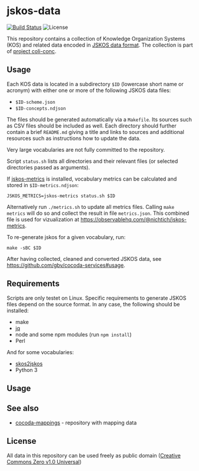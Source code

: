 # jskos-data

[![Build Status](https://travis-ci.com/gbv/jskos-data.svg?branch=master)](https://travis-ci.com/gbv/jskos-data)
![License](https://img.shields.io/github/license/gbv/jskos-data.svg)

This repository contains a collection of Knowledge Organization Systems (KOS) and related data encoded in [JSKOS data format](https://gbv.github.io/jskos/). The collection is part of [project coli-conc](https://coli-conc.gbv.de/).

## Usage

Each KOS data is located in a subdirectory `$ID` (lowercase short name or acronym) with either one or more of the following JSKOS data files:

* `$ID-scheme.json`
* `$ID-concepts.ndjson`

The files should be generated automatically via a `Makefile`. Its sources such as CSV files should be included as well. Each directory should further contain a brief `README.md` giving a title and links to sources and additional resources such as instructions how to update the data.

Very large vocabularies are not fully committed to the repository.

Script `status.sh` lists all directories and their relevant files (or selected directories passed as arguments).

If [jskos-metrics](https://github.com/gbv/jskos-metrics) is installed, vocabulary metrics can be calculated and stored in `$ID-metrics.ndjson`:

    JSKOS_METRICS=jskos-metrics status.sh $ID

Alternatively run `./metrics.sh` to update all metrics files. Calling `make metrics` will do so and collect the result in file `metrics.json`. This combined file is used for vizualization at <https://observablehq.com/@nichtich/jskos-metrics>.

To re-generate jskos for a given vocabulary, run:

    make -sBC $ID

After having collected, cleaned and converted JSKOS data, see <https://github.com/gbv/cocoda-services#usage>.

## Requirements

Scripts are only testet on Linux. Specific requirements to generate JSKOS files depend on the source format. In any case, the following should be installed:

* make
* [jq](https://stedolan.github.io/jq/)
* node and some npm modules (run `npm install`)
* Perl

And for some vocabularies:

* [skos2jskos](https://metacpan.org/pod/App::skos2jskos)
* Python 3

## Usage

## See also

* [cocoda-mappings](https://github.com/gbv/cocoda-mappings/) - repository with mapping data

## License

All data in this repository can be used freely as public domain ([Creative Commons Zero v1.0 Universal](https://creativecommons.org/publicdomain/zero/1.0/))

